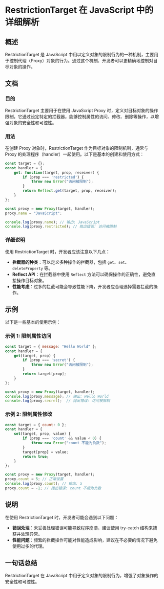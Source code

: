 <!--
Meta Description: # RestrictionTarget 在 JavaScript 中的详细解析 ## 概述 RestrictionTarget 是 JavaScript 中用以定义对象的限制行为的一种机制，主要用于控制代理（Proxy）对象的行为。通过这个机制，开发者可以更精确地控制对目标对象的操作。 ## 文档 ...
Meta Keywords: proxy, target, javascript, const, prop
-->

# RestrictionTarget 在 JavaScript 中的详细解析

## 概述
RestrictionTarget 是 JavaScript 中用以定义对象的限制行为的一种机制，主要用于控制代理（Proxy）对象的行为。通过这个机制，开发者可以更精确地控制对目标对象的操作。

## 文档
### 目的
RestrictionTarget 主要用于在使用 JavaScript Proxy 时，定义对目标对象的操作限制。它通过设定特定的拦截器，能够控制属性的访问、修改、删除等操作，以增强对象的安全性和可控性。

### 用法
在创建 Proxy 对象时，RestrictionTarget 作为目标对象的限制机制，通常与 Proxy 的处理程序（handler）一起使用。以下是基本的创建和使用方式：

```javascript
const target = {};
const handler = {
    get: function(target, prop, receiver) {
        if (prop === 'restricted') {
            throw new Error("访问被限制");
        }
        return Reflect.get(target, prop, receiver);
    }
};

const proxy = new Proxy(target, handler);
proxy.name = "JavaScript";

console.log(proxy.name); // 输出: JavaScript
console.log(proxy.restricted); // 抛出错误: 访问被限制
```

### 详细说明
使用 RestrictionTarget 时，开发者应该注意以下几点：
- **拦截器的种类**：可以定义多种操作的拦截器，包括 `get`、`set`、`deleteProperty` 等。
- **Reflect API**：在拦截器中使用 `Reflect` 方法可以确保操作的正确性，避免直接操作目标对象。
- **性能考虑**：过多的拦截可能会导致性能下降，开发者应合理选择需要拦截的操作。

## 示例
以下是一些基本的使用示例：

### 示例 1: 限制属性访问
```javascript
const target = { message: "Hello World" };
const handler = {
    get(target, prop) {
        if (prop === 'secret') {
            throw new Error("访问被限制");
        }
        return target[prop];
    }
};

const proxy = new Proxy(target, handler);
console.log(proxy.message); // 输出: Hello World
console.log(proxy.secret);  // 抛出错误: 访问被限制
```

### 示例 2: 限制属性修改
```javascript
const target = { count: 0 };
const handler = {
    set(target, prop, value) {
        if (prop === 'count' && value < 0) {
            throw new Error("count 不能为负数");
        }
        target[prop] = value;
        return true;
    }
};

const proxy = new Proxy(target, handler);
proxy.count = 5; // 正常设置
console.log(proxy.count); // 输出: 5
proxy.count = -1; // 抛出错误: count 不能为负数
```

## 说明
在使用 RestrictionTarget 时，开发者可能会遇到以下问题：
- **错误处理**：未妥善处理错误可能导致程序崩溃，建议使用 try-catch 结构来捕获并处理异常。
- **性能问题**：频繁的拦截操作可能对性能造成影响，建议在不必要的情况下避免使用过多的代理。

## 一句话总结
RestrictionTarget 在 JavaScript 中用于定义对象的限制行为，增强了对象操作的安全性和可控性。